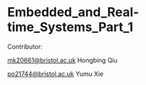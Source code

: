 # Embedded_and_Real-time_Systems_Part_1

Contributor:

mk20661@bristol.ac.uk Hongbing Qiu

po21744@bristol.ac.uk Yumu Xie
